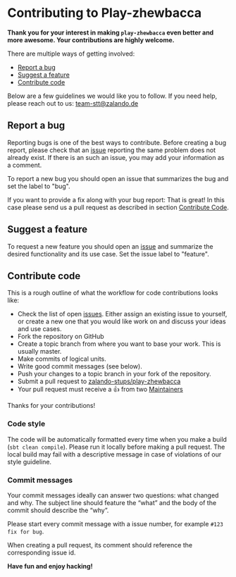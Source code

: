 # Contributing to Play-zhewbacca

**Thank you for your interest in making `play-zhewbacca` even better and more awesome. Your contributions are highly welcome.**

There are multiple ways of getting involved:

- [Report a bug](#report-a-bug) 
- [Suggest a feature](#suggest-a-feature) 
- [Contribute code](#contribute-code) 

Below are a few guidelines we would like you to follow.
If you need help, please reach out to us: team-stt@zalando.de

## Report a bug 
Reporting bugs is one of the best ways to contribute. Before creating a bug report, please check that an [issue](https://github.com/zalando-incubator/play-zhewbacca/issues) reporting the same problem does not already exist. If there is an such an issue, you may add your information as a comment.

To report a new bug you should open an issue that summarizes the bug and set the label to "bug".

If you want to provide a fix along with your bug report: That is great! In this case please send us a pull request as described in section [Contribute Code](#contribute-code).

## Suggest a feature
To request a new feature you should open an [issue](https://github.com/zalando-stups/play-zhewbacca/issues/new) and summarize the desired functionality and its use case. Set the issue label to "feature".  

## Contribute code
This is a rough outline of what the workflow for code contributions looks like:
- Check the list of open [issues](https://github.com/zalando-stups/play-zhewbacca/issues). Either assign an existing issue to yourself, or create a new one that you would like work on and discuss your ideas and use cases.
- Fork the repository on GitHub
- Create a topic branch from where you want to base your work. This is usually master.
- Make commits of logical units.
- Write good commit messages (see below).
- Push your changes to a topic branch in your fork of the repository.
- Submit a pull request to [zalando-stups/play-zhewbacca](https://github.com/zalando-stups/play-zhewbacca)
- Your pull request must receive a :thumbsup: from two [Maintainers](https://github.com/zalando-stups/play-zhewbacca/blob/master/MAINTAINERS)

Thanks for your contributions!

### Code style
The code will be automatically formatted every time when you make a build (`sbt clean compile`). Please run it locally  before making a pull request. The local build may fail with a descriptive message in case of violations of our style guideline.

### Commit messages
Your commit messages ideally can answer two questions: what changed and why. The subject line should feature the “what” and the body of the commit should describe the “why”.  

Please start every commit message with a issue number, for example `#123 fix for bug`.

When creating a pull request, its comment should reference the corresponding issue id.

**Have fun and enjoy hacking!**
